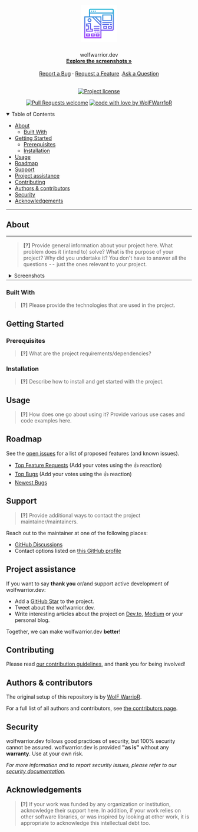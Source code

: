 <h1 align="center">
  <a href="https://github.com/WolFWarr1oR/wolfwarrior.dev">
    <!-- Please provide path to your logo here -->
    <img src="docs/images/logo.svg" alt="Logo" width="100" height="100">
  </a>
</h1>

<div align="center">
  wolfwarrior.dev
  <br />
  <a href="#about"><strong>Explore the screenshots »</strong></a>
  <br />
  <br />
  <a href="https://github.com/WolFWarr1oR/wolfwarrior.dev/issues/new?assignees=&labels=bug&template=01_BUG_REPORT.md&title=bug%3A+">Report a Bug</a>
  ·
  <a href="https://github.com/WolFWarr1oR/wolfwarrior.dev/issues/new?assignees=&labels=enhancement&template=02_FEATURE_REQUEST.md&title=feat%3A+">Request a Feature</a>
  .<a href="https://github.com/WolFWarr1oR/wolfwarrior.dev/discussions">Ask a Question</a>
</div>

<div align="center">
<br />

[![Project license](https://img.shields.io/github/license/WolFWarr1oR/wolfwarrior.dev.svg?style=flat-square)](LICENSE)

[![Pull Requests welcome](https://img.shields.io/badge/PRs-welcome-ff69b4.svg?style=flat-square)](https://github.com/WolFWarr1oR/wolfwarrior.dev/issues?q=is%3Aissue+is%3Aopen+label%3A%22help+wanted%22)
[![code with love by WolFWarr1oR](https://img.shields.io/badge/%3C%2F%3E%20with%20<3%20by-WolFWarr1oR-ff1414.svg?style=flat-square)](https://github.com/WolFWarr1oR)

</div>

<details open="open">
<summary>Table of Contents</summary>

- [About](#about)
  - [Built With](#built-with)
- [Getting Started](#getting-started)
  - [Prerequisites](#prerequisites)
  - [Installation](#installation)
- [Usage](#usage)
- [Roadmap](#roadmap)
- [Support](#support)
- [Project assistance](#project-assistance)
- [Contributing](#contributing)
- [Authors & contributors](#authors--contributors)
- [Security](#security)
- [Acknowledgements](#acknowledgements)

</details>

---

## About

<table><tr><td>

> **[?]**
> Provide general information about your project here.
> What problem does it (intend to) solve?
> What is the purpose of your project?
> Why did you undertake it?
> You don't have to answer all the questions -- just the ones relevant to your project.

<details>
<summary>Screenshots</summary>
<br>

> **[?]**
> Please provide your screenshots here.

|                               Home Page                               |                               Login Page                               |
| :-------------------------------------------------------------------: | :--------------------------------------------------------------------: |
| <img src="docs/images/screenshot.png" title="Home Page" width="100%"> | <img src="docs/images/screenshot.png" title="Login Page" width="100%"> |

</details>

</td></tr></table>

### Built With

> **[?]**
> Please provide the technologies that are used in the project.

## Getting Started

### Prerequisites

> **[?]**
> What are the project requirements/dependencies?

### Installation

> **[?]**
> Describe how to install and get started with the project.

## Usage

> **[?]**
> How does one go about using it?
> Provide various use cases and code examples here.

## Roadmap

See the [open issues](https://github.com/WolFWarr1oR/wolfwarrior.dev/issues) for a list of proposed features (and known issues).

- [Top Feature Requests](https://github.com/WolFWarr1oR/wolfwarrior.dev/issues?q=label%3Aenhancement+is%3Aopen+sort%3Areactions-%2B1-desc) (Add your votes using the 👍 reaction)
- [Top Bugs](https://github.com/WolFWarr1oR/wolfwarrior.dev/issues?q=is%3Aissue+is%3Aopen+label%3Abug+sort%3Areactions-%2B1-desc) (Add your votes using the 👍 reaction)
- [Newest Bugs](https://github.com/WolFWarr1oR/wolfwarrior.dev/issues?q=is%3Aopen+is%3Aissue+label%3Abug)

## Support

> **[?]**
> Provide additional ways to contact the project maintainer/maintainers.

Reach out to the maintainer at one of the following places:

- [GitHub Discussions](https://github.com/WolFWarr1oR/wolfwarrior.dev/discussions)
- Contact options listed on [this GitHub profile](https://github.com/WolFWarr1oR)

## Project assistance

If you want to say **thank you** or/and support active development of wolfwarrior.dev:

- Add a [GitHub Star](https://github.com/WolFWarr1oR/wolfwarrior.dev) to the project.
- Tweet about the wolfwarrior.dev.
- Write interesting articles about the project on [Dev.to](https://dev.to/), [Medium](https://medium.com/) or your personal blog.

Together, we can make wolfwarrior.dev **better**!

## Contributing



Please read [our contribution guidelines](docs/CONTRIBUTING.md), and thank you for being involved!

## Authors & contributors

The original setup of this repository is by [WolF WarrioR](https://github.com/WolFWarr1oR).

For a full list of all authors and contributors, see [the contributors page](https://github.com/WolFWarr1oR/wolfwarrior.dev/contributors).

## Security

wolfwarrior.dev follows good practices of security, but 100% security cannot be assured.
wolfwarrior.dev is provided **"as is"** without any **warranty**. Use at your own risk.

_For more information and to report security issues, please refer to our [security documentation](docs/SECURITY.md)._


## Acknowledgements

> **[?]**
> If your work was funded by any organization or institution, acknowledge their support here.
> In addition, if your work relies on other software libraries, or was inspired by looking at other work, it is appropriate to acknowledge this intellectual debt too.
